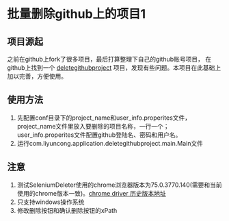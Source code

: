 # 批量删除github上的项目1

## 项目源起

之前在github上fork了很多项目，最后打算整理下自己的github账号项目，
在github上找到一个 [deletegithubproject](https://github.com/l294265421/deletegithubproject)
项目，发现有些问题。本项目在此基础上加以完善，方便使用。

## 使用方法
1. 先配置conf目录下的project_name和user_info.properites文件，project_name文件里放入要删除的项目名称，一行一个；user_info.properites文件配置github登陆名、密码和用户名。
2. 运行com.liyuncong.application.deletegithubproject.main.Main文件

## 注意
1. 测试SeleniumDeleter使用的chrome浏览器版本为75.0.3770.140(需要和当前使用的chrome版本一致)。[chrome driver 历史版本地址](http://chromedriver.chromium.org/downloads)
2. 只支持windows操作系统
3. 修改删除按钮和确认删除按钮的xPath